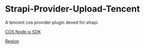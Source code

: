 # Strapi-Provider-Upload-Tencent

A tencent cos provider plugin deved for strapi.

[COS Node.js SDK](https://cloud.tencent.com/document/product/436/8629)

[Region](https://cloud.tencent.com/document/product/436/6224)
